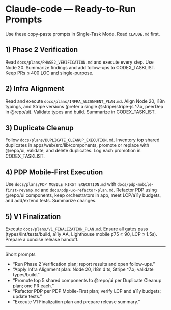 # Claude-code — Ready-to-Run Prompts

Use these copy-paste prompts in Single-Task Mode. Read `CLAUDE.md` first.

## 1) Phase 2 Verification
Read `docs/plans/PHASE2_VERIFICATION.md` and execute every step. Use Node 20. Summarize findings and add follow-ups to CODEX_TASKLIST. Keep PRs ≤ 400 LOC and single-purpose.

## 2) Infra Alignment
Read and execute `docs/plans/INFRA_ALIGNMENT_PLAN.md`. Align Node 20, i18n typings, and Stripe versions (prefer a single @stripe/stripe-js ^7.x, peerDep in @repo/ui). Validate types and build. Summarize in CODEX_TASKLIST.

## 3) Duplicate Cleanup
Follow `docs/plans/DUPLICATE_CLEANUP_EXECUTION.md`. Inventory top shared duplicates in apps/web/src/lib/components, promote or replace with @repo/ui, validate, and delete duplicates. Log each promotion in CODEX_TASKLIST.

## 4) PDP Mobile-First Execution
Use `docs/plans/PDP_MOBILE_FIRST_EXECUTION.md` with `docs/pdp-mobile-first-revamp.md` and `docs/pdp-ux-refactor-plan.md`. Refactor PDP using @repo/ui components, keep orchestrators in app, meet LCP/a11y budgets, and add/extend tests. Summarize changes.

## 5) V1 Finalization
Execute `docs/plans/V1_FINALIZATION_PLAN.md`. Ensure all gates pass (types/lint/tests/build, a11y AA, Lighthouse mobile p75 ≥ 90, LCP ≤ 1.5s). Prepare a concise release handoff.

---

Short prompts
- “Run Phase 2 Verification plan; report results and open follow-ups.”
- “Apply Infra Alignment plan: Node 20, i18n d.ts, Stripe ^7.x; validate types/build.”
- “Promote top 5 shared components to @repo/ui per Duplicate Cleanup plan; one PR each.”
- “Refactor PDP per PDP Mobile-First plan; verify LCP and a11y budgets; update tests.”
- “Execute V1 Finalization plan and prepare release summary.”

